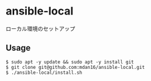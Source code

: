 # ansible-local

ローカル環境のセットアップ

## Usage

```shell
$ sudo apt -y update && sudo apt -y install git
$ git clone git@github.com:mdan16/ansible-local.git
$ ./ansible-local/install.sh
```

